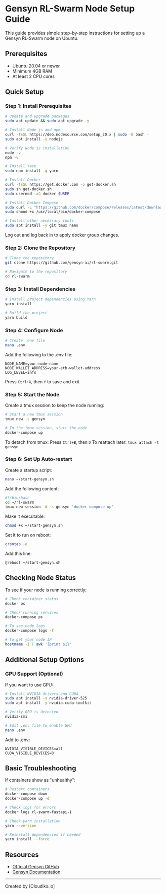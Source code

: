 # Gensyn RL-Swarm Node Setup Guide

This guide provides simple step-by-step instructions for setting up a Gensyn RL-Swarm node on Ubuntu.

## Prerequisites

- Ubuntu 20.04 or newer
- Minimum 4GB RAM
- At least 2 CPU cores

## Quick Setup

### Step 1: Install Prerequisites

```bash
# Update and upgrade packages
sudo apt update && sudo apt upgrade -y

# Install Node.js and npm
curl -fsSL https://deb.nodesource.com/setup_20.x | sudo -E bash -
sudo apt install -y nodejs

# Verify Node.js installation
node -v
npm -v

# Install Yarn
sudo npm install -g yarn

# Install Docker
curl -fsSL https://get.docker.com -o get-docker.sh
sudo sh get-docker.sh
sudo usermod -aG docker $USER

# Install Docker Compose
sudo curl -L "https://github.com/docker/compose/releases/latest/download/docker-compose-$(uname -s)-$(uname -m)" -o /usr/local/bin/docker-compose
sudo chmod +x /usr/local/bin/docker-compose

# Install other necessary tools
sudo apt install -y git tmux nano
```

Log out and log back in to apply docker group changes.

### Step 2: Clone the Repository

```bash
# Clone the repository
git clone https://github.com/gensyn-ai/rl-swarm.git

# Navigate to the repository
cd rl-swarm
```

### Step 3: Install Dependencies

```bash
# Install project dependencies using Yarn
yarn install

# Build the project
yarn build
```

### Step 4: Configure Node

```bash
# Create .env file
nano .env
```

Add the following to the .env file:
```
NODE_NAME=your-node-name
NODE_WALLET_ADDRESS=your-eth-wallet-address
LOG_LEVEL=info
```

Press `Ctrl+X`, then `Y` to save and exit.

### Step 5: Start the Node

Create a tmux session to keep the node running:

```bash
# Start a new tmux session
tmux new -s gensyn

# In the tmux session, start the node
docker-compose up
```

To detach from tmux: Press `Ctrl+B`, then `D`
To reattach later: `tmux attach -t gensyn`

### Step 6: Set Up Auto-restart

Create a startup script:

```bash
nano ~/start-gensyn.sh
```

Add the following content:
```bash
#!/bin/bash
cd ~/rl-swarm
tmux new-session -d -s gensyn 'docker-compose up'
```

Make it executable:
```bash
chmod +x ~/start-gensyn.sh
```

Set it to run on reboot:
```bash
crontab -e
```

Add this line:
```
@reboot ~/start-gensyn.sh
```

## Checking Node Status

To see if your node is running correctly:

```bash
# Check container status
docker ps

# Check running services
docker-compose ps

# To see node logs
docker-compose logs -f

# To get your node IP
hostname -I | awk '{print $1}'
```

## Additional Setup Options

### GPU Support (Optional)

If you want to use GPU:

```bash
# Install NVIDIA drivers and CUDA
sudo apt install -y nvidia-driver-525
sudo apt install -y nvidia-cuda-toolkit

# Verify GPU is detected
nvidia-smi

# Edit .env file to enable GPU
nano .env
```

Add to .env:
```
NVIDIA_VISIBLE_DEVICES=all
CUDA_VISIBLE_DEVICES=0
```

## Basic Troubleshooting

If containers show as "unhealthy":

```bash
# Restart containers
docker-compose down
docker-compose up -d

# Check logs for errors
docker logs rl-swarm-fastapi-1

# Check yarn installation
yarn --version

# Reinstall dependencies if needed
yarn install --force
```

## Resources

- [Official Gensyn GitHub](https://github.com/gensyn-ai/rl-swarm)
- [Gensyn Documentation](https://docs.gensyn.ai/litepaper)

---

Created by [Cloudiko.io]
